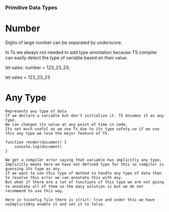 ### Primitive Data Types

# Number
Digits of large number can be separated by underscore.

In Ts we always not needed to add type annotation because TS compiler can easily detect the type of variable based on their value.

let sales: number = 123_23_23;

let sales = 123_23_23

# Any Type
    Represents any type of data
    If we declare a variable but don't initialize it. TS Assumes it as any type. 
    We can changes its value at any point of time in code,
    Its not much useful as we use Ts due to its type safety.so if we use this any type we lose the major feature of TS.

    function render(document) {
        console.log(document)
    }

    We get a compiler error saying that variable has implicitly any type.
    Implicitly means here we have not defined type for this so compiler is guessing its type as any.
    If we want to use this type of method to handle any type of data then to resolve this error we can annotate this with any. 
    But what if there are a lot of functions of this type we are not going to annotate all of them so the easy solution is but we do not recommend to use this way.

    Here in tsconfig file there is strict: true and under this we have noImplicitAny enable it and set it to false.